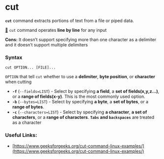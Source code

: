# cut

**`cut`** command extracts portions of text from a file or piped data.

[🧠](https://emojipedia.org/brain/) `cut` command operates **line by line** for any input

**Cons:** It doesn’t support specifying more than one character as a delimiter and it doesn’t support multiple delimiters

### Syntax

```text
cut OPTION... [FILE]...
```

 `OPTION` that tell `cut` whether to use a **delimiter**, **byte position**, or **character** when cutting

* **`-f`** \(`--fields=LIST`\) - Select by specifying **a field**, a **set of fields\(x,y,z...\)**, or a **range of fields\(x-y\)**. This is the most commonly used option.
* **`-b`** \(`--bytes=LIST`\) - Select by specifying **a byte**, a **set of bytes**, or a **range of bytes**.
* **`-c`** \(`--characters=LIST`\) - Select by specifying **a character**, **a set of characters**, or a **range of characters**.  **`Tabs` and `backspaces`** are treated as a character

### Useful Links:

* [https://www.geeksforgeeks.org/cut-command-linux-examples/](https://www.geeksforgeeks.org/cut-command-linux-examples/)

